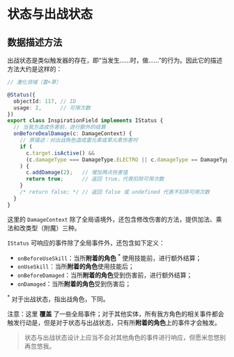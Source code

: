 # 状态与出战状态

## 数据描述方法

出战状态是类似触发器的存在，即“当发生……时，做……”的行为。因此它的描述方法大约是这样的：

```ts
// 激化领域（雷+草）

@Status({
  objectId: 117, // ID
  usage: 2,      // 可用次数
})
export class InspirationField implements IStatus {
  // 当我方造成伤害前，进行额外的结算
  onBeforeDealDamage(c: DamageContext) {
    // 原描述：对出战角色造成雷元素或草元素伤害时
    if (
      c.target.isActive() &&
      (c.damageType === DamageType.ELECTRO || c.damageType == DamageType.DENDRO)
    ) {
      c.addDamage(2);   // 增加两点伤害值
      return true;      // 返回 true，代表扣除可用次数
    }
    /* return false; */ // 返回 false 或 undefined 代表不扣除可用次数
  }
}
```

这里的 `DamageContext` 除了全局语境外，还包含修改伤害的方法，提供加法、乘法和改类型（附魔）三种。

`IStatus` 可响应的事件除了全局事件外，还包含如下定义：

- `onBeforeUseSkill`：当所**附着的角色** <sup>*</sup> 使用技能前，进行额外结算；
- `onUseSkill`：当所**附着的角色**使用技能后；
- `onBeforeDamaged`：当所**附着的角色**受到伤害前，进行额外结算；
- `onDamaged`：当所**附着的角色**受到伤害后；

<sup>*</sup> 对于出战状态，指出战角色，下同。

注意：这里 **覆盖** 了一些全局事件；对于其他实体，所有我方角色的相关事件都会触发行动是，但是对于状态与出战状态，只有所**附着的角色**上的事件才会触发。

> 状态与出战状态设计上应当不会对其他角色的事件进行响应，但愿米忽悠别再忽悠我。

